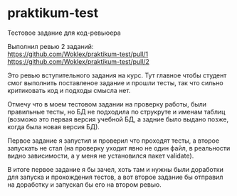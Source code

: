 # praktikum-test
Тестовое задание для код-ревьюера

Выполнил ревью 2 заданий: \
https://github.com/Woklex/praktikum-test/pull/1 \
https://github.com/Woklex/praktikum-test/pull/2

Это ревью вступительного задания на курс.
Тут главное чтобы студент смог выполнить поставленое задание и прошли тесты, так что сильно критиковать код и подходы смысла нет.

Отмечу что в моем тестовом задании на проверку работы, были правильные тесты, но БД не подходила по струкруте и именам таблиц (возможо это первая версия учебной БД, а задние было выдано позже, когда была новая версия БД).

Первое задание я запустил и проверил что проходят тесты, а второе запускать не стал (на проверку уходит явно не один файл, в реальности видно зависимости, а у меня не установился пакет validate).

В итоге первое задание я бы зачел, хоть там и нужны были доработки для запуска и прохождения тестов, а вот второе задание бы отправил на доработку и запускал бы его на втором ревью.

